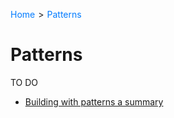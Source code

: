 <nav>
  <ul style="list-style: none; display: flex; padding: 0; font-size: 14px;">
    <li><a href="..\README.md" style="text-decoration: none; color: #007bff;">Home</a></li>
    <li style="padding: 0 5px;">&gt;</li>
    <li><a href="#" style="text-decoration: none; color: #007bff;">Patterns</a></li>
  </ul>
</nav>

# Patterns
TO DO

- [Building with patterns a summary](https://www.mongodb.com/blog/post/building-with-patterns-a-summary)
